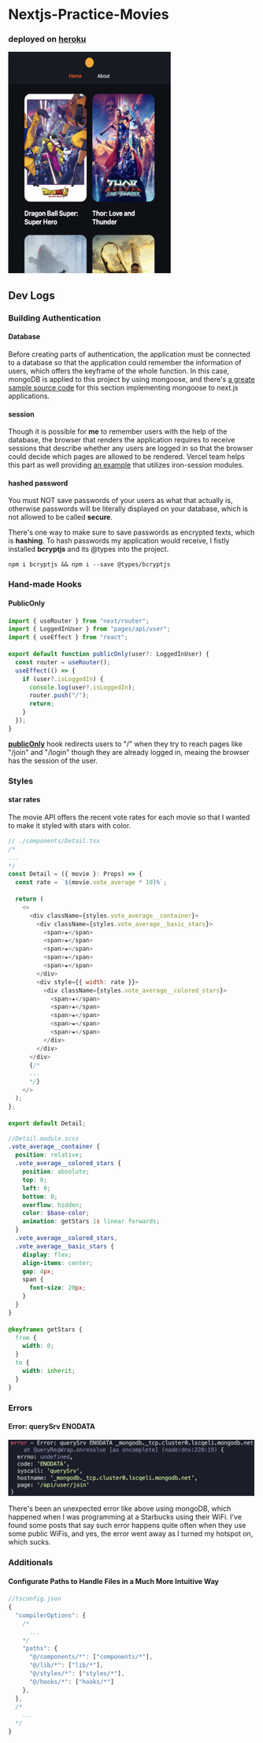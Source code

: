 # Nextjs-Practice-Movies

### deployed on [heroku](https://nextjs-practice-movies.herokuapp.com/)

<a href="https://nextjs-practice-movies.herokuapp.com/">
  <img src="https://github.com/WilleLee/files/blob/main/%E1%84%89%E1%85%B3%E1%84%8F%E1%85%B3%E1%84%85%E1%85%B5%E1%86%AB%E1%84%89%E1%85%A3%E1%86%BA%202022-08-26%20%E1%84%8B%E1%85%A9%E1%84%8C%E1%85%A5%E1%86%AB%2012.58.25.png" width="330" height="450" />
</a>

## Dev Logs

### Building Authentication

#### Database

Before creating parts of authentication, the application must be connected to a database so that the application could remember the information of users, which offers the keyframe of the whole function. In this case, mongoDB is applied to this project by using mongoose, and there's [a greate sample source code](https://github.com/vercel/next.js/blob/canary/examples/with-mongodb-mongoose/lib/dbConnect.js) for this section implementing mongoose to next.js applications.

#### session

Though it is possible for **me** to remember users with the help of the database, the browser that renders the application requires to receive sessions that describe whether any users are logged in so that the browser could decide which pages are allowed to be rendered. Vercel team helps this part as well providing [an example](https://github.com/vercel/next.js/tree/canary/examples/with-iron-session) that utilizes iron-session modules.

#### hashed password

You must NOT save passwords of your users as what that actually is, otherwise passwords will be literally displayed on your database, which is not allowed to be called **secure**.

There's one way to make sure to save passwords as encrypted texts, which is **hashing**. To hash passwords my application would receive, I fistly installed **bcryptjs** and its @types into the project.

```
npm i bcryptjs && npm i --save @types/bcryptjs
```

### Hand-made Hooks

#### PublicOnly

```javascript
import { useRouter } from "next/router";
import { LoggedInUser } from "pages/api/user";
import { useEffect } from "react";

export default function publicOnly(user?: LoggedInUser) {
  const router = useRouter();
  useEffect(() => {
    if (user?.isLoggedIn) {
      console.log(user?.isLoggedIn);
      router.push("/");
      return;
    }
  });
}
```

[**publicOnly**](https://github.com/WilleLee/nextjs-practice/blob/main/hooks/publicOnly.ts) hook redirects users to "/" when they try to reach pages like "/join" and "/login" though they are already logged in, meaing the browser has the session of the user.

### Styles

#### star rates

The movie API offers the recent vote rates for each movie so that I wanted to make it styled with stars with color.

```javascript
// ./components/Detail.tsx
/*
...
*/
const Detail = ({ movie }: Props) => {
  const rate = `${movie.vote_average * 10}%`;

  return (
    <>
      <div className={styles.vote_average__container}>
        <div className={styles.vote_average__basic_stars}>
          <span>★</span>
          <span>★</span>
          <span>★</span>
          <span>★</span>
          <span>★</span>
        </div>
        <div style={{ width: rate }}>
          <div className={styles.vote_average__colored_stars}>
            <span>★</span>
            <span>★</span>
            <span>★</span>
            <span>★</span>
            <span>★</span>
          </div>
        </div>
      </div>
      {/*
      ...
      */}
    </>
  );
};

export default Detail;
```

```scss
//Detail.module.scss
.vote_average__container {
  position: relative;
  .vote_average__colored_stars {
    position: absolute;
    top: 0;
    left: 0;
    bottom: 0;
    overflow: hidden;
    color: $base-color;
    animation: getStars 1s linear forwards;
  }
  .vote_average__colored_stars,
  .vote_average__basic_stars {
    display: flex;
    align-items: center;
    gap: 4px;
    span {
      font-size: 20px;
    }
  }
}

@keyframes getStars {
  from {
    width: 0;
  }
  to {
    width: inherit;
  }
}
```

### Errors

#### Error: querySrv ENODATA

<img src="https://github.com/WilleLee/files/blob/main/error-querysrv-enodata.png" width="500" />

There's been an unexpected error like above using mongoDB, which happened when I was programming at a Starbucks using their WiFi. I've found some posts that say such error happens quite often when they use some public WiFis, and yes, the error went away as I turned my hotspot on, which sucks.

### Additionals

#### Configurate Paths to Handle Files in a Much More Intuitive Way

```javascript
//tsconfig.json
{
  "compilerOptions": {
    /*
      ...
    */
    "paths": {
      "@/components/*": ["components/*"],
      "@/lib/*": ["lib/*"],
      "@/styles/*": ["styles/*"],
      "@/hooks/*": ["hooks/*"]
    },
  },
  /*
    ...
  */
}
```
